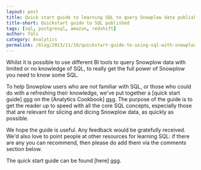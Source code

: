 ```yaml
---
layout: post
title: Quick start guide to learning SQL to query Snowplow data published
title-short: Quickstart guide to SQL published
tags: [sql, postgresql, amazon, redshift]
author: Yali
category: Analytics
permalink: /blog/2013/11/19/quickstart-guide-to-using-sql-with-snowplow-data-published
---
```


Whilst it is possible to use different BI tools to query Snowplow data with limited or no knowledge of SQL, to really get the full power of Snowplow you need to know some SQL.

To help Snowplow users who are not familiar with SQL, or those who could do with a refreshing their knowledge, we've put together a [quick start guide] [qsg] on the [Analytics Cookbook] [qsg]. The purpose of the guide is to get the reader up to speed with all the core SQL concepts, especially those that are relevant for slicing and dicing Snowplow data, as quickly as possible.

We hope the guide is useful. Any feedback would be gratefully received. We'd also love to point people at other resources for learning SQL: if there are any you can recommend, then please do add them via the comments section below.

The quick start guide can be found [here] [qsg].

[qsg]: /analytics/tools-and-techniques/beginners-guide-to-using-sql-to-query-snowplow-data.html
